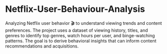 # Netflix-User-Behaviour-Analysis
Analyzing Netflix user behavior 🎬 to understand viewing trends and content preferences. The project uses a dataset of viewing history, titles, and genres to identify top genres, watch hours per user, and binge-watching patterns. The goal is to derive behavioral insights that can inform content recommendations and acquisitions.
